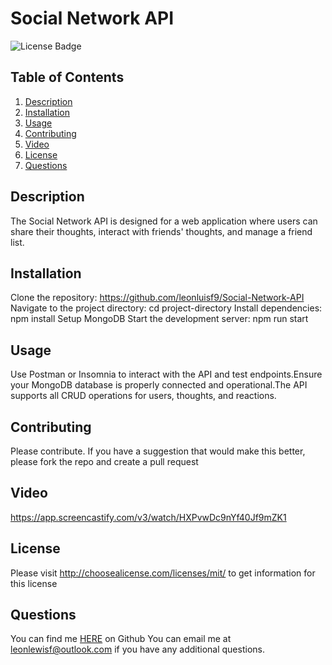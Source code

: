 # Social Network API
![License Badge](https://shields.io/badge/license-MIT_License-blue)
## Table of Contents
1. [Description](#description)
2. [Installation](#installation)
3. [Usage](#usage)
4. [Contributing](#contributing)
5. [Video](#video)
6. [License](#license)
7. [Questions](#questions)

## Description
The Social Network API is designed for a web application where users can share their thoughts, interact with friends' thoughts, and manage a friend list.
## Installation
Clone the repository: https://github.com/leonluisf9/Social-Network-API 
Navigate to the project directory: cd project-directory
Install dependencies: npm install
Setup MongoDB 
Start the development server: npm run start
## Usage
Use Postman or Insomnia to interact with the API and test endpoints.Ensure your MongoDB database is properly connected and operational.The API supports all CRUD operations for users, thoughts, and reactions.
## Contributing
Please contribute. If you have a suggestion that would make this better, please fork the repo and create a pull request
## Video
https://app.screencastify.com/v3/watch/HXPvwDc9nYf40Jf9mZK1
## License
Please visit http://choosealicense.com/licenses/mit/ to get information for this license
## Questions
You can find me [HERE](https://github.com/leonlewisf) on Github
You can email me at leonlewisf@outlook.com if you have any additional questions.
